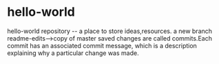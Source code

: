 # hello-world
hello-world repository -- a place to store ideas,resources.
a new branch readme-edits-->copy of master
saved changes are called commits.Each commit has an associated commit message, which is a description explaining why a particular change was made.
